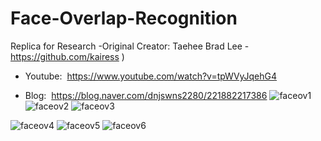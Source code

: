 # Face-Overlap-Recognition

Replica for Research -Original Creator: Taehee Brad Lee  - https://github.com/kairess )

- Youtube:  https://www.youtube.com/watch?v=tpWVyJqehG4

- Blog:  https://blog.naver.com/dnjswns2280/221882217386
![faceov1](https://user-images.githubusercontent.com/25238652/126760607-0c50c926-e999-4fbd-9583-6a3298be1dbe.PNG)
![faceov2](https://user-images.githubusercontent.com/25238652/126760538-e1b58401-92f5-4795-9b3f-03e33d35f5ab.PNG)
![faceov3](https://user-images.githubusercontent.com/25238652/126760622-d29871fd-8c82-4891-acc3-937c81fccbdc.PNG)

![faceov4](https://user-images.githubusercontent.com/25238652/126760541-a5e46fe7-e3af-4bf4-b4bc-853a6b2c2490.PNG)
![faceov5](https://user-images.githubusercontent.com/25238652/126760546-fa8040fb-06aa-4406-95f5-ecfd8f319018.PNG)
![faceov6](https://user-images.githubusercontent.com/25238652/126760627-606acc57-7dcd-4fda-b5c3-ae08a3fcd24d.PNG)
